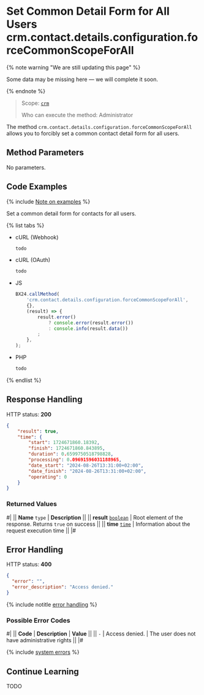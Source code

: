 # Set Common Detail Form for All Users crm.contact.details.configuration.forceCommonScopeForAll

{% note warning "We are still updating this page" %}

Some data may be missing here — we will complete it soon.

{% endnote %}

> Scope: [`crm`](../../../scopes/permissions.md)
> 
> Who can execute the method: Administrator

The method `crm.contact.details.configuration.forceCommonScopeForAll` allows you to forcibly set a common contact detail form for all users.

## Method Parameters

No parameters.

## Code Examples

{% include [Note on examples](../../../../_includes/examples.md) %}

Set a common detail form for contacts for all users.

{% list tabs %}

- cURL (Webhook)

    ```bash
    todo
    ```

- cURL (OAuth)

    ```bash
    todo
    ```

- JS

    ```js
    BX24.callMethod(
        'crm.contact.details.configuration.forceCommonScopeForAll',
        {},
        (result) => {
            result.error()
                ? console.error(result.error())
                : console.info(result.data())
            ;
        },
    );
    ```

- PHP

    ```php
    todo
    ```

{% endlist %}

## Response Handling

HTTP status: **200**

```json
{
	"result": true,
	"time": {
		"start": 1724671860.18392,
		"finish": 1724671860.843895,
		"duration": 0.6599750518798828,
		"processing": 0.09691596031188965,
		"date_start": "2024-08-26T13:31:00+02:00",
		"date_finish": "2024-08-26T13:31:00+02:00",
		"operating": 0
	}
}
```

### Returned Values

#|
|| **Name**
`type` | **Description** ||
|| **result**
[`boolean`](../../../data-types.md) | Root element of the response. Returns `true` on success ||
|| **time**
[`time`](../../../data-types.md#time) | Information about the request execution time ||
|#

## Error Handling

HTTP status: **400**

```json
{
  "error": "",
  "error_description": "Access denied."
}
```

{% include notitle [error handling](../../../../_includes/error-info.md) %}

### Possible Error Codes

#|
|| **Code** | **Description**   | **Value** ||
|| `-`     | Access denied. | The user does not have administrative rights ||
|#

{% include [system errors](../../../../_includes/system-errors.md) %}

## Continue Learning

TODO